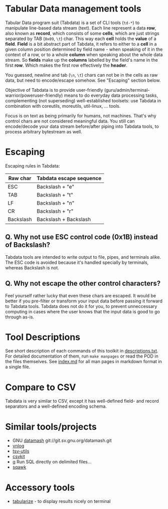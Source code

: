 # Tabular Data management tools

Tabular Data program suit (Tabdata) is a set of CLI tools (`td-*`) to
manipulate line-based data stream (text).
Each line represent a data **row**, also known as **record**,
which consists of some **cells**,
which are just strings separated by TAB (`0x09`, `\t`) char.
This way each **cell** holds the **value** of a **field**.
**Field** is a bit abstract part of Tabdata,
it refers to either to a **cell** in a given column position determined by field name - when speaking of it in the context of a row,
or to a whole **column** when speaking about the whole data stream.
So **fields** make up the **columns** labelled by the field's name in the first **row**.
Which makes the first row effectively the **header**.

You guessed, newline and tab (`\n`, `\t`) chars can not be in the cells
as raw data, but need to encode/escape somehow.
See "Escaping" section below.

Objective of Tabdata is to provide user-friendly
(guru/admin/terminal-warrior/poweruser-friendly) means to do everyday data processing
tasks, complementing (not superseding) well-established toolsets:
use Tabdata in combination with coreutils, moreutils, util-linux, ...
tools.

Focus is on text as being primarily for humans, not machines.
That's why control chars are not considered meaningful data.
You still can encode/decode your data stream before/after piping into
Tabdata tools, to process arbitrary bytestream as well.

# Escaping

Escaping rules in Tabdata:

 | Raw char  | Tabdata escape sequence |
 |-----------|-------------------------|
 | ESC       | Backslash + "e"         |
 | TAB       | Backslash + "t"         |
 | LF        | Backslash + "n"         |
 | CR        | Backslash + "r"         |
 | Backslash | Backslash + Backslash   |

## Q. Why not use ESC control code (0x1B) instead of Backslash?

Tabdata tools are intended to write output to file, pipes, and terminals alike.
The ESC code is avoided because it's handled specially by terminals,
whereas Backslash is not.

## Q. Why not escape the other control characters?

Feel yourself rather lucky that even these chars are escaped.
It would be better if you pre-filter or transform your input data
before passing it forward to Tabdata tools.
Tabdata does not do it for you, to prevent unneccessary computing
in cases where the user knows that the input data is good to go through as-is.

# Tool Descriptions

See short description of each commands of this toolkit in [descriptions.txt](descriptions.txt).
For detailed documentation of them, run `make manpages` or read the POD in the files themselves.
See [index.md](index.md) for all man pages in markdown format in a single file.

# Compare to CSV

Tabdata is very similar to CSV, except it has well-defined field- and record separators
and a well-defined encoding schema.

# Similar tools/projects

- GNU [datamash](https://www.gnu.org/software/datamash/) git://git.sv.gnu.org/datamash.git
- [vnlog](https://github.com/dkogan/vnlog)
- [tsv-utils](https://github.com/eBay/tsv-utils-dlang)
- [csvkit](https://github.com/wireservice/csvkit)
- [q](https://github.com/harelba/q) Run SQL directly on delimited files...
- [sqawk](https://github.com/dbohdan/sqawk)

# Accessory tools

- [tabularize](../user-tools/tabularize) - to display results nicely on terminal
